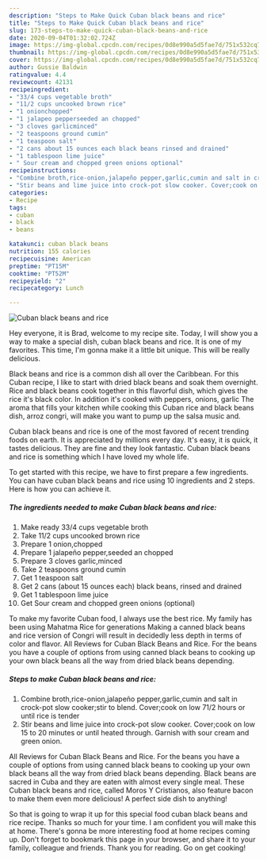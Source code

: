 ```yaml
---
description: "Steps to Make Quick Cuban black beans and rice"
title: "Steps to Make Quick Cuban black beans and rice"
slug: 173-steps-to-make-quick-cuban-black-beans-and-rice
date: 2020-09-04T01:32:02.724Z
image: https://img-global.cpcdn.com/recipes/0d8e990a5d5fae7d/751x532cq70/cuban-black-beans-and-rice-recipe-main-photo.jpg
thumbnail: https://img-global.cpcdn.com/recipes/0d8e990a5d5fae7d/751x532cq70/cuban-black-beans-and-rice-recipe-main-photo.jpg
cover: https://img-global.cpcdn.com/recipes/0d8e990a5d5fae7d/751x532cq70/cuban-black-beans-and-rice-recipe-main-photo.jpg
author: Gussie Baldwin
ratingvalue: 4.4
reviewcount: 42131
recipeingredient:
- "33/4 cups vegetable broth"
- "11/2 cups uncooked brown rice"
- "1 onionchopped"
- "1 jalapeo pepperseeded an chopped"
- "3 cloves garlicminced"
- "2 teaspoons ground cumin"
- "1 teaspoon salt"
- "2 cans about 15 ounces each black beans rinsed and drained"
- "1 tablespoon lime juice"
- " Sour cream and chopped green onions optional"
recipeinstructions:
- "Combine broth,rice-onion,jalapeño pepper,garlic,cumin and salt in crock-pot slow cooker;stir to blend. Cover;cook on low 71/2 hours or until rice is tender"
- "Stir beans and lime juice into crock-pot slow cooker. Cover;cook on low 15 to 20 minutes or until heated through. Garnish with sour cream and green onion."
categories:
- Recipe
tags:
- cuban
- black
- beans

katakunci: cuban black beans 
nutrition: 155 calories
recipecuisine: American
preptime: "PT15M"
cooktime: "PT52M"
recipeyield: "2"
recipecategory: Lunch

---
```



![Cuban black beans and rice](https://img-global.cpcdn.com/recipes/0d8e990a5d5fae7d/751x532cq70/cuban-black-beans-and-rice-recipe-main-photo.jpg)

Hey everyone, it is Brad, welcome to my recipe site. Today, I will show you a way to make a special dish, cuban black beans and rice. It is one of my favorites. This time, I'm gonna make it a little bit unique. This will be really delicious.

Black beans and rice is a common dish all over the Caribbean. For this Cuban recipe, I like to start with dried black beans and soak them overnight. Rice and black beans cook together in this flavorful dish, which gives the rice it&#39;s black color. In addition it&#39;s cooked with peppers, onions, garlic The aroma that fills your kitchen while cooking this Cuban rice and black beans dish, arroz congri, will make you want to pump up the salsa music and.

Cuban black beans and rice is one of the most favored of recent trending foods on earth. It is appreciated by millions every day. It's easy, it is quick, it tastes delicious. They are fine and they look fantastic. Cuban black beans and rice is something which I have loved my whole life.


To get started with this recipe, we have to first prepare a few ingredients. You can have cuban black beans and rice using 10 ingredients and 2 steps. Here is how you can achieve it.

<!--inarticleads1-->

##### The ingredients needed to make Cuban black beans and rice:

1. Make ready 33/4 cups vegetable broth
1. Take 11/2 cups uncooked brown rice
1. Prepare 1 onion,chopped
1. Prepare 1 jalapeño pepper,seeded an chopped
1. Prepare 3 cloves garlic,minced
1. Take 2 teaspoons ground cumin
1. Get 1 teaspoon salt
1. Get 2 cans (about 15 ounces each) black beans, rinsed and drained
1. Get 1 tablespoon lime juice
1. Get  Sour cream and chopped green onions (optional)


To make my favorite Cuban food, I always use the best rice. My family has been using Mahatma Rice for generations Making a canned black beans and rice version of Congri will result in decidedly less depth in terms of color and flavor. All Reviews for Cuban Black Beans and Rice. For the beans you have a couple of options from using canned black beans to cooking up your own black beans all the way from dried black beans depending. 

<!--inarticleads2-->

##### Steps to make Cuban black beans and rice:

1. Combine broth,rice-onion,jalapeño pepper,garlic,cumin and salt in crock-pot slow cooker;stir to blend. Cover;cook on low 71/2 hours or until rice is tender
1. Stir beans and lime juice into crock-pot slow cooker. Cover;cook on low 15 to 20 minutes or until heated through. Garnish with sour cream and green onion.


All Reviews for Cuban Black Beans and Rice. For the beans you have a couple of options from using canned black beans to cooking up your own black beans all the way from dried black beans depending. Black beans are sacred in Cuba and they are eaten with almost every single meal. These Cuban black beans and rice, called Moros Y Cristianos, also feature bacon to make them even more delicious! A perfect side dish to anything! 

So that is going to wrap it up for this special food cuban black beans and rice recipe. Thanks so much for your time. I am confident you will make this at home. There's gonna be more interesting food at home recipes coming up. Don't forget to bookmark this page in your browser, and share it to your family, colleague and friends. Thank you for reading. Go on get cooking!
